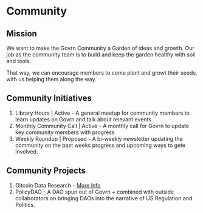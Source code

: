 # Community

## Mission

We want to make the Govrn Community a Garden of ideas and growth. Our job as the community team is to build and keep the garden healthy with soil and tools.

That way, we can encourage members to come plant and growt their seeds, with us helping them along the way.

## Community Initiatives

1. Library Hours | Active - A general meetup for community members to learn updates on Govrn and talk about relevant events
2. Monthly Community Call | Active - A monthly call for Govrn to update key community members with progress
3. Weekly Roundup | Proposed - A bi-weekly newsletter updating the community on the past weeks progress and upcoming ways to gete involved.

## Community Projects

1. Gitcoin Data Research - [More Info](https://github.com/Govrn-HQ/foundation/blob/main/initiatives/gitcoin_analysis.md)
2. PolicyDAO - A DAO spun out of Govrn + combined with outside collaborators on bringing DAOs into the narrative of US Regulation and Politics.
